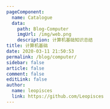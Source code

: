 ```yaml
---
pageComponent:
  name: Catalogue
  data:
    path: Blog-Computer
    imgUrl: /img/web.png
    description: 计算机基础知识总结
title: 计算机基础
date: 2020-03-11 21:50:53
permalink: /blog/computer/
sidebar: false
article: false
comment: false
editLink: false
author:
  name: leopisces
  link: https://github.com/Leopisces
---
```

